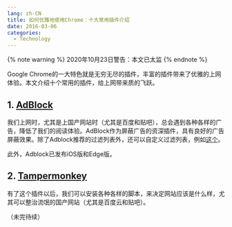 ```yaml
---
lang: zh-CN
title: 如何优雅地使用Chrome：十大常用插件介绍
date: 2016-03-06
categories:
  - Technology
---
```


{% note warning %}
2020年10月23日警告：本文已太监
{% endnote %}

Google Chrome的一大特色就是无穷无尽的插件，丰富的插件带来了优雅的上网体验。本文介绍十个常用的插件，给上网带来质的飞跃。
<!--more-->

## 1. [AdBlock](https://chrome.google.com/webstore/detail/adblock/gighmmpiobklfepjocnamgkkbiglidom)

我们上网时，尤其是上国产网站时（尤其是百度和贴吧），总会遇到各种各样的广告，降低了我们的阅读体验。AdBlock作为屏蔽广告的资深插件，具有良好的广告屏蔽效果。除了Adblock推荐的过滤列表外，还可以自定义过滤列表，例如[这个](https://raw.githubusercontent.com/xinggsf/Adblock-Plus-Rule/master/ABP-FX.txt)。

此外，Adblock已发布iOS版和Edge版。

## 2. [Tampermonkey](https://chrome.google.com/webstore/detail/tampermonkey/dhdgffkkebhmkfjojejmpbldmpobfkfo)

有了这个插件以后，我们可以安装各种各样的脚本，来决定网站应该是什么样，尤其可以整治流氓的国产网站（尤其是百度云和贴吧）。

（未完待续）

